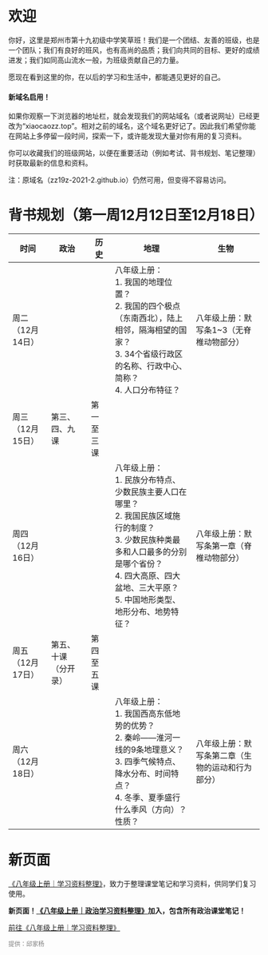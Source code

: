 <meta charset="utf-8" />
<meta name="viewport" content="width=device-width, initial-scale=1" />
<link href="https://cdn.jsdelivr.net/npm/bootstrap@5.1.2/dist/css/bootstrap.min.css" rel="stylesheet" />
<script src="https://cdn.jsdelivr.net/npm/bootstrap@5.1.2/dist/js/bootstrap.bundle.min.js"></script>
<nav class="navbar bg-white navbar-light sticky-top">
	<div class="container-fluid">
		<script src="/header.js" type="text/javascript"></script>
	</div>
</nav>
<link rel="stylesheet" type="text/css" href="style.css" />

# 欢迎

你好，这里是郑州市第十九初级中学笑草班！我们是一个团结、友善的班级，也是一个团队；我们有良好的班风，也有高尚的品质；我们向共同的目标、更好的成绩进发；我们如同高山流水一般，为班级贡献自己的力量。

愿现在看到这里的你，在以后的学习和生活中，都能遇见更好的自己。

<div class="card">
	<div class="card-body">
		<h4 class="card-title">新域名启用！</h4>
		<p class="card-text">如果你观察一下浏览器的地址栏，就会发现我们的网站域名（或者说网址）已经更改为“xiaocaozz.top”。相对之前的域名，这个域名更好记了。因此我们希望你能在网站上多停留一段时间，探索一下，或许能发现大量对你有用的复习资料。</p>
		<p class="card-text">你可以收藏我们的班级网站，以便在重要活动（例如考试、背书规划、笔记整理）时获取最新的信息和资料。</p>
		<p class="card-text">注：原域名（zz19z-2021-2.github.io）仍然可用，但变得不容易访问。</p>
	</div>
</div>

# 背书规划（第一周12月12日至12月18日）

| 时间             | 政治                 | 历史       | 地理                                                         | 生物                                             |
| ---------------- | -------------------- | ---------- | ------------------------------------------------------------ | ------------------------------------------------ |
| 周二（12月14日） |                      |            | 八年级上册：<br />1. 我国的地理位置？<br />2. 我国的四个极点（东南西北），陆上相邻，隔海相望的国家？<br />3. 34个省级行政区的名称、行政中心、简称？<br />4. 人口分布特征？ | 八年级上册：默写条1~3（无脊椎动物部分）          |
| 周三（12月15日） | 第三、四、九课       | 第一至三课 |                                                              |                                                  |
| 周四（12月16日） |                      |            | 八年级上册：<br />1. 民族分布特点、少数民族主要人口在哪里？<br />2. 我国民族区域施行的制度？<br />3. 少数民族种类最多和人口最多的分别是哪个省份？<br />4. 四大高原、四大盆地、三大平原？<br />5. 中国地形类型、地形分布、地势特征？ | 八年级上册：默写条第一章（脊椎动物部分）         |
| 周五（12月17日） | 第五、十课（分开录） | 第四至五课 |                                                              |                                                  |
| 周六（12月18日） |                      |            | 八年级上册：<br />1. 我国西高东低地势的优势？<br />2. 秦岭——淮河一线的9条地理意义？<br />3. 四季气候特点、降水分布、时间特点？<br />4. 冬季、夏季盛行什么季风（方向）？性质？ | 八年级上册：默写条第二章（生物的运动和行为部分） |

# 新页面

<a href="/八年级上册｜学习资料整理.html">《八年级上册｜学习资料整理》</a>，致力于整理课堂笔记和学习资料，供同学们复习使用。

<p style="font-weight:bold">新页面！<a href="/八年级上册｜政治学习资料整理.html">《八年级上册｜政治学习资料整理》</a>加入，包含所有政治课堂笔记！</p>

<a type="button" href="/八年级上册｜学习资料整理.html" class="btn btn-outline-primary">前往《八年级上册｜学习资料整理》</a>
<br />

<p style="color:grey;font-size:12px;clear:both">提供：邱家杨</p>
